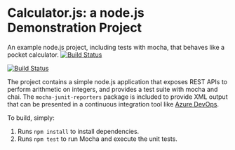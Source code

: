 Calculator.js: a node.js Demonstration Project
==============================================
An example node.js project, including tests with mocha, that behaves like
a pocket calculator.
[![Build Status](https://dev.azure.com/20859064/Caculator%20-%2020210821/_apis/build/status/EricShen668.calculator?branchName=master)](https://dev.azure.com/20859064/Caculator%20-%2020210821/_build/latest?definitionId=21&branchName=master)

[![Build Status](https://dev.azure.com/AzureDevOps20210530/Caculator/_apis/build/status/EricShen668.calculator?branchName=master)](https://dev.azure.com/AzureDevOps20210530/Caculator/_build/latest?definitionId=7&branchName=master)

The project contains a simple node.js application that exposes REST APIs
to perform arithmetic on integers, and provides a test suite with mocha
and chai.  The `mocha-junit-reporters` package is included to provide XML
output that can be presented in a continuous integration tool like
[Azure DevOps](https://azure.com/devops).

To build, simply:

1. Runs `npm install` to install dependencies.
2. Runs `npm test` to run Mocha and execute the unit tests.

